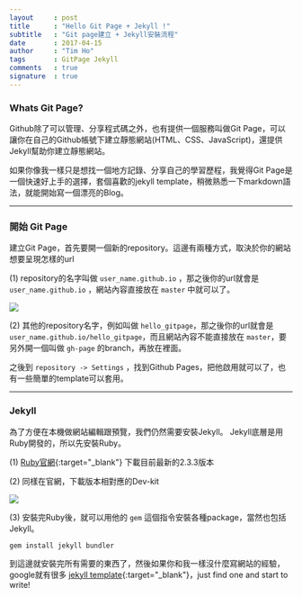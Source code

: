 ```yaml
---
layout     : post
title      : "Hello Git Page + Jekyll !"
subtitle   : "Git page建立 + Jekyll安裝流程"
date       : 2017-04-15
author     : "Tim Ho"
tags       : GitPage Jekyll
comments   : true
signature  : true
---
```


### Whats Git Page?
Github除了可以管理、分享程式碼之外，也有提供一個服務叫做Git Page，可以讓你在自己的Github帳號下建立靜態網站(HTML、CSS、JavaScript)，還提供Jekyll幫助你建立靜態網站。 

如果你像我一樣只是想找一個地方記錄、分享自己的學習歷程，我覺得Git Page是一個快速好上手的選擇，套個喜歡的jekyll template，稍微熟悉一下markdown語法，就能開始寫一個漂亮的Blog。

---

### 開始 Git Page
建立Git Page，首先要開一個新的repository。這邊有兩種方式，取決於你的網站想要呈現怎樣的url

(1) repository的名字叫做 `user_name.github.io` ，那之後你的url就會是 `user_name.github.io` ，網站內容直接放在 `master` 中就可以了。

![]({{baseurl}}/images/Git_Page/new_gitpage.png) 

(2) 其他的repository名字，例如叫做 `hello_gitpage`，那之後你的url就會是 `user_name.github.io/hello_gitpage`，而且網站內容不能直接放在 `master`，要另外開一個叫做 `gh-page` 的branch，再放在裡面。


之後到 `repository -> Settings` ，找到Github Pages，把他啟用就可以了，也有一些簡單的template可以套用。

---

### Jekyll
為了方便在本機做網站編輯跟預覽，我們仍然需要安裝Jekyll。 
Jekyll底層是用Ruby開發的，所以先安裝Ruby。

(1) [Ruby官網](http://rubyinstaller.org/downloads/){:target="_blank"} 下載目前最新的2.3.3版本

(2) 同樣在官網，下載版本相對應的Dev-kit

![]({{baseurl}}/images/Git_Page/ruby.png) 

(3) 安裝完Ruby後，就可以用他的 `gem` 這個指令安裝各種package，當然也包括Jekyll。

`gem install jekyll bundler`

到這邊就安裝完所有需要的東西了，然後如果你和我一樣沒什麼寫網站的經驗，google就有很多 [jekyll template](https://github.com/jekyll/jekyll/wiki/Themes){:target="_blank"}，just find one and start to write!









